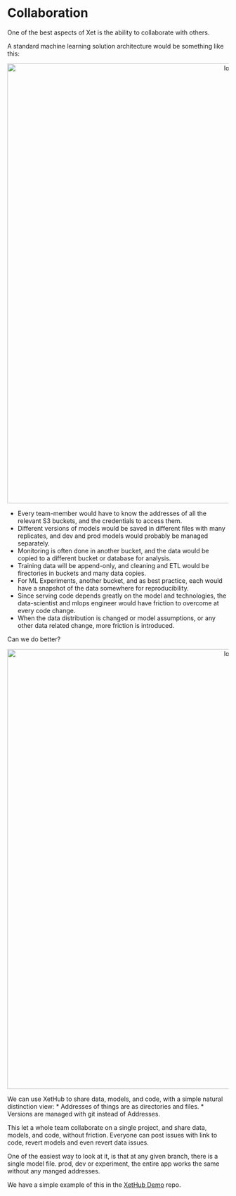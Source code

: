 # Collaboration

One of the best aspects of Xet is the ability to collaborate with others.

A standard machine learning solution architecture would be something like this:
<p align="center">
   <img src="https://github.com/xetdata/pyxet/blob/main/docs/images/standard.png?raw=true" alt="logo" width="1000" />
</p>   

* Every team-member would have to know the addresses of all the relevant S3 buckets, and the credentials to access them.
* Different versions of models would be saved in different files with many replicates, and dev and prod models would
  probably be managed separately.
* Monitoring is often done in another bucket, and the data would be copied to a different bucket or database for
  analysis.
* Training data will be append-only, and cleaning and ETL would be firectories in buckets and many data copies.
* For ML Experiments, another bucket, and as best practice, each would have a snapshot of the data somewhere for
  reproducibility.
* Since serving code depends greatly on the model and technologies, the data-scientist and mlops engineer would have
  friction to overcome at every code change.
* When the data distribution is changed or model assumptions, or any other data related change, more friction is
  introduced.

Can we do better?
<p align="center">
   <img src="https://github.com/xetdata/pyxet/blob/main/docs/images/xethub.png?raw=true" alt="logo" width="1000" />
</p>   
We can use XetHub to share data, models, and code, with a simple natural distinction view:
* Addresses of things are as directories and files.
* Versions are managed with git instead of Addresses.

This let a whole team collaborate on a single project, and share data, models, and code, without friction.
Everyone can post issues with link to code, revert models and even revert data issues.

One of the easiest way to look at it, is that at any given branch, there is a single model file. prod, dev or
experiment, the entire app works the same without any manged addresses.

We have a simple example of this in the [XetHub Demo]() repo.




